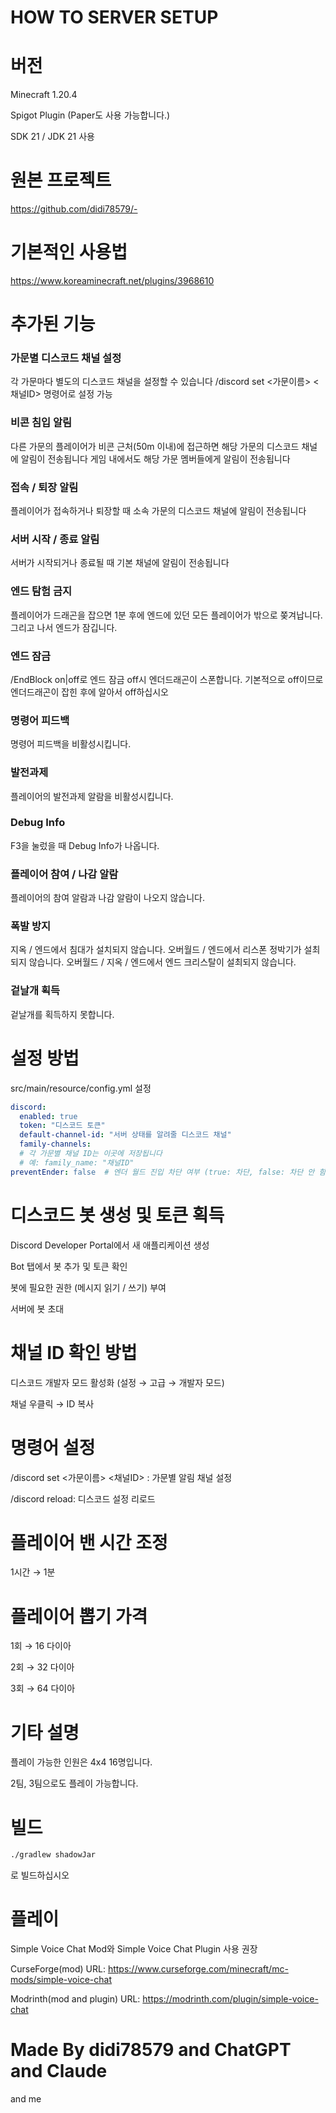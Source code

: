 # HOW TO SERVER SETUP


# 버전
Minecraft 1.20.4

Spigot Plugin (Paper도 사용 가능합니다.)

SDK 21 / JDK 21 사용


# 원본 프로젝트
https://github.com/didi78579/-

# 기본적인 사용법
https://www.koreaminecraft.net/plugins/3968610

# 추가된 기능
### 가문별 디스코드 채널 설정
각 가문마다 별도의 디스코드 채널을 설정할 수 있습니다
/discord set <가문이름> <채널ID> 명령어로 설정 가능


### 비콘 침입 알림
다른 가문의 플레이어가 비콘 근처(50m 이내)에 접근하면 해당 가문의 디스코드 채널에 알림이 전송됩니다
게임 내에서도 해당 가문 멤버들에게 알림이 전송됩니다


### 접속 / 퇴장 알림
플레이어가 접속하거나 퇴장할 때 소속 가문의 디스코드 채널에 알림이 전송됩니다


### 서버 시작 / 종료 알림
서버가 시작되거나 종료될 때 기본 채널에 알림이 전송됩니다


### 엔드 탐험 금지
플레이어가 드래곤을 잡으면 1분 후에 엔드에 있던 모든 플레이어가 밖으로 쫒겨납니다.
그리고 나서 엔드가 잠깁니다.


### 엔드 잠금
/EndBlock on|off로 엔드 잠금
off시 엔더드래곤이 스폰합니다.
기본적으로 off이므로 엔더드래곤이 잡힌 후에
알아서 off하십시오


### 명령어 피드백
명령어 피드백을 비활성시킵니다.


### 발전과제
플레이어의 발전과제 알람을 비활성시킵니다.


### Debug Info
F3을 눌렀을 때 Debug Info가 나옵니다.


### 플레이어 참여 / 나감 알람
플레이어의 참여 알람과 나감 알람이 나오지 않습니다.


### 폭발 방지
지옥 / 엔드에서 침대가 설치되지 않습니다.
오버월드 / 엔드에서 리스폰 정박기가 설최되지 않습니다.
오버월드 / 지옥 / 엔드에서 엔드 크리스탈이 설최되지 않습니다.


### 겉날개 획득
겉날개를 획득하지 못합니다.

# 설정 방법
src/main/resource/config.yml 설정

```yml
discord:
  enabled: true
  token: "디스코드 토큰"
  default-channel-id: "서버 상태를 알려줄 디스코드 채널"
  family-channels:
  # 각 가문별 채널 ID는 이곳에 저장됩니다
  # 예: family_name: "채널ID"
preventEnder: false  # 엔더 월드 진입 차단 여부 (true: 차단, false: 차단 안 함) false로 해놓으십시오
```


# 디스코드 봇 생성 및 토큰 획득

Discord Developer Portal에서 새 애플리케이션 생성

Bot 탭에서 봇 추가 및 토큰 확인

봇에 필요한 권한 (메시지 읽기 / 쓰기) 부여

서버에 봇 초대


# 채널 ID 확인 방법

디스코드 개발자 모드 활성화 (설정 → 고급 → 개발자 모드)

채널 우클릭 → ID 복사


# 명령어 설정

/discord set <가문이름> <채널ID> : 가문별 알림 채널 설정

/discord reload: 디스코드 설정 리로드


# 플레이어 밴 시간 조정
1시간 → 1분

# 플레이어 뽑기 가격
1회 → 16 다이아

2회 → 32 다이아

3회 → 64 다이아


# 기타 설명
플레이 가능한 인원은 4x4 16명입니다.

2팀, 3팀으로도 플레이 가능합니다.


# 빌드
```bash
./gradlew shadowJar
```
로 빌드하십시오

# 플레이
Simple Voice Chat Mod와 Simple Voice Chat Plugin 사용 권장

CurseForge(mod) URL: https://www.curseforge.com/minecraft/mc-mods/simple-voice-chat

Modrinth(mod and plugin) URL: https://modrinth.com/plugin/simple-voice-chat

<h1>Made By didi78579 and ChatGPT and Claude</h1>
and me
